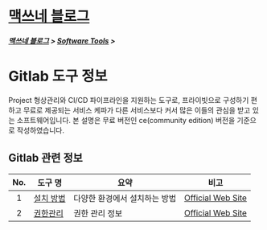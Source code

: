 <link rel="stylesheet" type="text/css" href="/css/style-header.css">
<link href="https://cdn.jsdelivr.net/npm/bootstrap@5.3.0-alpha1/dist/css/bootstrap.min.css" rel="stylesheet" integrity="sha384-GLhlTQ8iRABdZLl6O3oVMWSktQOp6b7In1Zl3/Jr59b6EGGoI1aFkw7cmDA6j6gD" crossorigin="anonymous">

<div class="sticky-top bg-white pt-1 pb-2">
<h1><a href="/">맥쓰네 블로그</a></h1>
<h5> 
<a href="/">맥쓰네 블로그</a>
>
<a href="/software_tools/">Software Tools</a>
>
</h5>
</div>

# Gitlab 도구 정보
Project 형상관리와 CI/CD 파이프라인을 지원하는 도구로, 프라이빗으로 구성하기 편하고 무료로 제공되는 서비스 케파가 다른 서비스보다 커서 많은 이들의 관심을 받고 있는 소프트웨어입니다.
본 설명은 무료 버전인 ce(community edition) 버전을 기준으로 작성하였습니다.

## Gitlab 관련 정보

| No. | 도구 명 | 요약 | 비고 |
| :---: | --- | --- | --- |
| 1 | [설치 방법](./installation/ "https://max-jayee.github.io/software_tools/gitlab/installation") | 다양한 환경에서 설치하는 방법 | [Official Web Site](https://about.gitlab.com/install/ "https://about.gitlab.com/install/") |
| 2 | [권한관리](./permissions/ "https://max-jayee.github.io/software_tools/gitlab/permissions") | 권한 관리 정보 | [Official Web Site](https://docs.gitlab.com/ee/user/permissions.html "https://docs.gitlab.com/ee/user/permissions.html") |